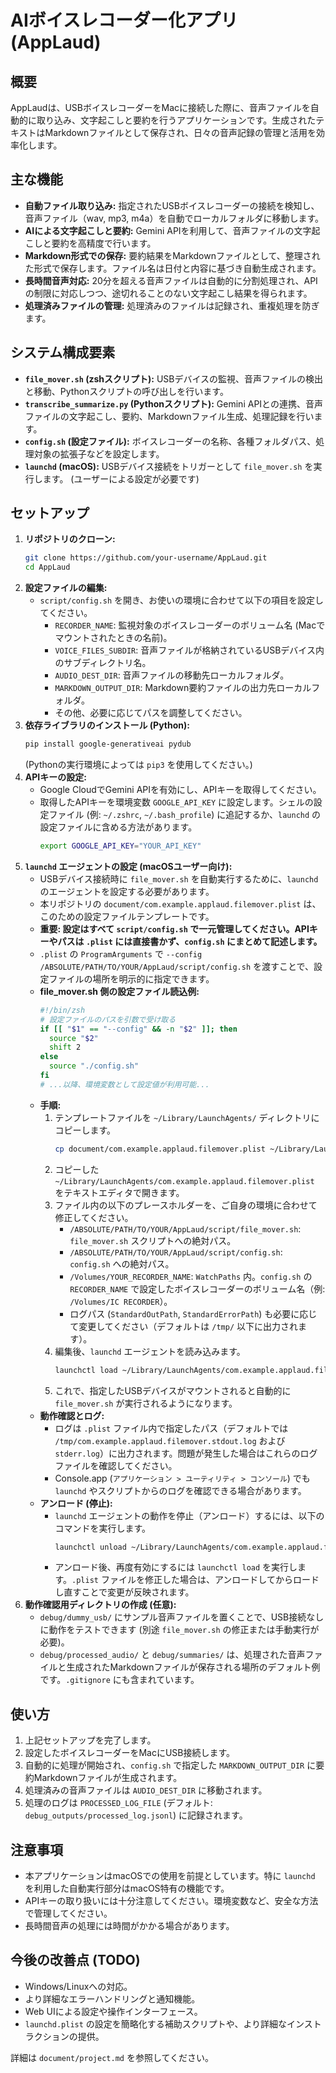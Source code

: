 # AIボイスレコーダー化アプリ (AppLaud)

## 概要

AppLaudは、USBボイスレコーダーをMacに接続した際に、音声ファイルを自動的に取り込み、文字起こしと要約を行うアプリケーションです。生成されたテキストはMarkdownファイルとして保存され、日々の音声記録の管理と活用を効率化します。

## 主な機能

*   **自動ファイル取り込み:** 指定されたUSBボイスレコーダーの接続を検知し、音声ファイル（wav, mp3, m4a）を自動でローカルフォルダに移動します。
*   **AIによる文字起こしと要約:** Gemini APIを利用して、音声ファイルの文字起こしと要約を高精度で行います。
*   **Markdown形式での保存:** 要約結果をMarkdownファイルとして、整理された形式で保存します。ファイル名は日付と内容に基づき自動生成されます。
*   **長時間音声対応:** 20分を超える音声ファイルは自動的に分割処理され、APIの制限に対応しつつ、途切れることのない文字起こし結果を得られます。
*   **処理済みファイルの管理:** 処理済みのファイルは記録され、重複処理を防ぎます。

## システム構成要素

*   **`file_mover.sh` (zshスクリプト):** USBデバイスの監視、音声ファイルの検出と移動、Pythonスクリプトの呼び出しを行います。
*   **`transcribe_summarize.py` (Pythonスクリプト):** Gemini APIとの連携、音声ファイルの文字起こし、要約、Markdownファイル生成、処理記録を行います。
*   **`config.sh` (設定ファイル):** ボイスレコーダーの名称、各種フォルダパス、処理対象の拡張子などを設定します。
*   **`launchd` (macOS):** USBデバイス接続をトリガーとして `file_mover.sh` を実行します。 (ユーザーによる設定が必要です)

## セットアップ

1.  **リポジトリのクローン:**
    ```bash
    git clone https://github.com/your-username/AppLaud.git
    cd AppLaud
    ```
2.  **設定ファイルの編集:**
    *   `script/config.sh` を開き、お使いの環境に合わせて以下の項目を設定してください。
        *   `RECORDER_NAME`: 監視対象のボイスレコーダーのボリューム名 (Macでマウントされたときの名前)。
        *   `VOICE_FILES_SUBDIR`: 音声ファイルが格納されているUSBデバイス内のサブディレクトリ名。
        *   `AUDIO_DEST_DIR`: 音声ファイルの移動先ローカルフォルダ。
        *   `MARKDOWN_OUTPUT_DIR`: Markdown要約ファイルの出力先ローカルフォルダ。
        *   その他、必要に応じてパスを調整してください。
3.  **依存ライブラリのインストール (Python):**
    ```bash
    pip install google-generativeai pydub
    ```
    (Pythonの実行環境によっては `pip3` を使用してください。)
4.  **APIキーの設定:**
    *   Google CloudでGemini APIを有効にし、APIキーを取得してください。
    *   取得したAPIキーを環境変数 `GOOGLE_API_KEY` に設定します。シェルの設定ファイル (例: `~/.zshrc`, `~/.bash_profile`) に追記するか、`launchd` の設定ファイルに含める方法があります。
        ```bash
        export GOOGLE_API_KEY="YOUR_API_KEY"
        ```
5.  **`launchd` エージェントの設定 (macOSユーザー向け):**
    *   USBデバイス接続時に `file_mover.sh` を自動実行するために、`launchd` のエージェントを設定する必要があります。
    *   本リポジトリの `document/com.example.applaud.filemover.plist` は、このための設定ファイルテンプレートです。
    *   **重要: 設定はすべて `script/config.sh` で一元管理してください。APIキーやパスは `.plist` には直接書かず、`config.sh` にまとめて記述します。**
    *   `.plist` の `ProgramArguments` で `--config /ABSOLUTE/PATH/TO/YOUR/AppLaud/script/config.sh` を渡すことで、設定ファイルの場所を明示的に指定できます。
    *   **file_mover.sh 側の設定ファイル読込例:**
        ```zsh
        #!/bin/zsh
        # 設定ファイルのパスを引数で受け取る
        if [[ "$1" == "--config" && -n "$2" ]]; then
          source "$2"
          shift 2
        else
          source "./config.sh"
        fi
        # ...以降、環境変数として設定値が利用可能...
        ```
    *   **手順:**
        1.  テンプレートファイルを `~/Library/LaunchAgents/` ディレクトリにコピーします。
            ```bash
            cp document/com.example.applaud.filemover.plist ~/Library/LaunchAgents/
            ```
        2.  コピーした `~/Library/LaunchAgents/com.example.applaud.filemover.plist` をテキストエディタで開きます。
        3.  ファイル内の以下のプレースホルダーを、ご自身の環境に合わせて修正してください。
            *   `/ABSOLUTE/PATH/TO/YOUR/AppLaud/script/file_mover.sh`: `file_mover.sh` スクリプトへの絶対パス。
            *   `/ABSOLUTE/PATH/TO/YOUR/AppLaud/script/config.sh`: `config.sh` への絶対パス。
            *   `/Volumes/YOUR_RECORDER_NAME`: `WatchPaths` 内。`config.sh` の `RECORDER_NAME` で設定したボイスレコーダーのボリューム名（例: `/Volumes/IC RECORDER`）。
            *   ログパス (`StandardOutPath`, `StandardErrorPath`) も必要に応じて変更してください（デフォルトは `/tmp/` 以下に出力されます）。
        4.  編集後、`launchd` エージェントを読み込みます。
            ```bash
            launchctl load ~/Library/LaunchAgents/com.example.applaud.filemover.plist
            ```
        5.  これで、指定したUSBデバイスがマウントされると自動的に `file_mover.sh` が実行されるようになります。
    *   **動作確認とログ:**
        *   ログは `.plist` ファイル内で指定したパス（デフォルトでは `/tmp/com.example.applaud.filemover.stdout.log` および `stderr.log`）に出力されます。問題が発生した場合はこれらのログファイルを確認してください。
        *   Console.app (`アプリケーション > ユーティリティ > コンソール`) でも `launchd` やスクリプトからのログを確認できる場合があります。
    *   **アンロード (停止):**
        *   `launchd` エージェントの動作を停止（アンロード）するには、以下のコマンドを実行します。
            ```bash
            launchctl unload ~/Library/LaunchAgents/com.example.applaud.filemover.plist
            ```
        *   アンロード後、再度有効にするには `launchctl load` を実行します。`.plist` ファイルを修正した場合は、アンロードしてからロードし直すことで変更が反映されます。
6.  **動作確認用ディレクトリの作成 (任意):**
    *   `debug/dummy_usb/` にサンプル音声ファイルを置くことで、USB接続なしに動作をテストできます (別途 `file_mover.sh` の修正または手動実行が必要)。
    *   `debug/processed_audio/` と `debug/summaries/` は、処理された音声ファイルと生成されたMarkdownファイルが保存される場所のデフォルト例です。`.gitignore` にも含まれています。

## 使い方

1.  上記セットアップを完了します。
2.  設定したボイスレコーダーをMacにUSB接続します。
3.  自動的に処理が開始され、`config.sh` で指定した `MARKDOWN_OUTPUT_DIR` に要約Markdownファイルが生成されます。
4.  処理済みの音声ファイルは `AUDIO_DEST_DIR` に移動されます。
5.  処理のログは `PROCESSED_LOG_FILE` (デフォルト: `debug_outputs/processed_log.jsonl`) に記録されます。

## 注意事項

*   本アプリケーションはmacOSでの使用を前提としています。特に `launchd` を利用した自動実行部分はmacOS特有の機能です。
*   APIキーの取り扱いには十分注意してください。環境変数など、安全な方法で管理してください。
*   長時間音声の処理には時間がかかる場合があります。

## 今後の改善点 (TODO)

*   Windows/Linuxへの対応。
*   より詳細なエラーハンドリングと通知機能。
*   Web UIによる設定や操作インターフェース。
*   `launchd.plist` の設定を簡略化する補助スクリプトや、より詳細なインストラクションの提供。

詳細は `document/project.md` を参照してください。
